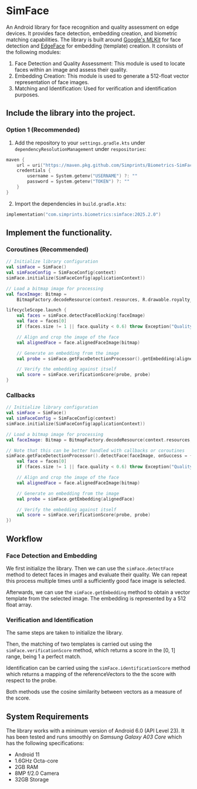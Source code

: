 # SimFace

An Android library for face recognition and quality assessment on edge devices.
It provides face detection, embedding creation, and biometric matching capabilities.
The library is built around [Google's MLKit](https://developers.google.com/ml-kit/vision/face-detection) for face
detection and [EdgeFace](https://github.com/otroshi/edgeface) for embedding (template) creation. It consists of the following modules:

1. Face Detection and Quality Assessment: This module is used to locate faces within an image and assess their quality.
2. Embedding Creation: This module is used to generate a 512-float vector representation of face images.
3. Matching and Identification: Used for verification and identification purposes.

## Include the library into the project.

### Option 1 (Recommended)

1. Add the repository to your ```settings.gradle.kts``` under ```dependencyResolutionManagement``` under ```respositories```:

```kotlin
maven {
    url = uri("https://maven.pkg.github.com/Simprints/Biometrics-SimFace")
    credentials {
        username = System.getenv("USERNAME") ?: ""
        password = System.getenv("TOKEN") ?: ""
    }
}
```

2. Import the dependencies in ```build.gradle.kts```:

```kotlin
implementation("com.simprints.biometrics:simface:2025.2.0")
```

## Implement the functionality.

### Coroutines (Recommended)

```kotlin
// Initialize library configuration
val simFace = SimFace()
val simFaceConfig = SimFaceConfig(context)
simFace.initialize(SimFaceConfig(applicationContext))

// Load a bitmap image for processing
val faceImage: Bitmap =
    BitmapFactory.decodeResource(context.resources, R.drawable.royalty_free_good_face)

lifecycleScope.launch {
    val faces = simFace.detectFaceBlocking(faceImage)
    val face = faces[0]
    if (faces.size != 1 || face.quality < 0.6) throw Exception("Quality not sufficient")

    // Align and crop the image of the face
    val alignedFace = face.alignedFaceImage(bitmap)

    // Generate an embedding from the image
    val probe = simFace.getFaceDetectionProcessor().getEmbedding(alignedFace)

    // Verify the embedding against itself
    val score = simFace.verificationScore(probe, probe)
}
```

### Callbacks

```kotlin
// Initialize library configuration
val simFace = SimFace()
val simFaceConfig = SimFaceConfig(context)
simFace.initialize(SimFaceConfig(applicationContext))

// Load a bitmap image for processing
val faceImage: Bitmap = BitmapFactory.decodeResource(context.resources, R.drawable.royalty_free_good_face)

// Note that this can be better handled with callbacks or coroutines
simFace.getFaceDetectionProcessor().detectFace(faceImage, onSuccess = { faces ->
    val face = faces[0]
    if (faces.size != 1 || face.quality < 0.6) throw Exception("Quality not sufficient")

    // Align and crop the image of the face
    val alignedFace = face.alignedFaceImage(bitmap)

    // Generate an embedding from the image
    val probe = simFace.getEmbedding(alignedFace)

    // Verify the embedding against itself
    val score = simFace.verificationScore(probe, probe)
})
```

## Workflow

### Face Detection and Embedding

We first initialize the library. Then we can use the
```simFace.detectFace``` method to detect faces in images and evaluate their quality.
We can repeat this process multiple times until a sufficiently good face image is selected.

Afterwards, we can use the ```simFace.getEmbedding``` method to obtain a vector template
from the selected image. The embedding is represented by a 512 float array.

### Verification and Identification

The same steps are taken to initialize the library.

Then, the matching of two templates is carried out using the ```simFace.verificationScore``` method,
which returns a score in the [0, 1] range, being 1 a perfect match.

Identification can be carried using the ```simFace.identificationScore``` method which returns a mapping of the
referenceVectors to the the score with respect to the probe.

Both methods use the cosine similarity between vectors as a measure of the score.

## System Requirements

The library works with a minimum version of Android 6.0 (API Level 23). It has been tested and runs
smoothly on *Samsung Galaxy A03 Core* which has the following specifications:

- Android 11
- 1.6GHz Octa-core
- 2GB RAM
- 8MP f/2.0 Camera
- 32GB Storage



